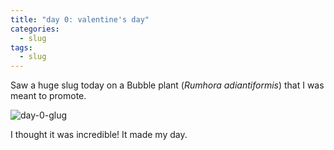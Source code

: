 ```yaml
---
title: "day 0: valentine's day" 
categories:
  - slug
tags:
  - slug 
---
```


Saw a huge slug today on a Bubble plant (*Rumhora adiantiformis*) that I was meant to promote. 

![day-0-glug](assets/images) 

I thought it was incredible! It made my day. 
